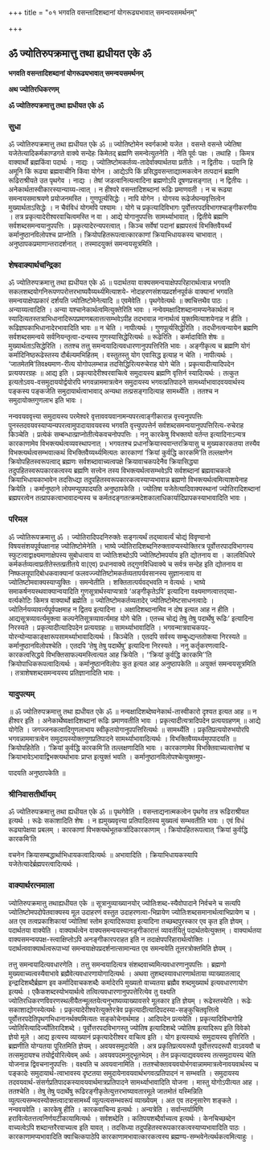 +++
title = "०१ भगवति वसन्तादिशब्दानां योगरूढ्यभावात् समन्वयसमर्थनम्"

+++


## ॐ ज्योतिरुपक्रमात्तु तथा ह्यधीयत एके ॐ

**भगवति वसन्तादिशब्दानां योगरूढ्यभावात् समन्वयसमर्थनम्**

**अथ ज्योतिरधिकरणम्**

**ॐ ज्योतिरुपक्रमात्तु तथा ह्यधीयत एके ॐ**

### **सुधा**

ॐ ज्योतिरुपक्रमात्तु तथा ह्यधीयत एके ॐ ॥ ज्योतिष्टोमेन स्वर्गकामो यजेत । वसन्ते वसन्ते ज्येतिषा यजेतेत्यादिकर्मकाण्डगते वाक्ये सन्देहः किमेतद् ब्रह्मणि समन्वेत्युतनेति । नेति पूर्वः पक्षः । तथाहि । किमत्र वाक्यार्थो ब्रह्मकिंवा पदार्थः । नाद्यः । ज्योतिष्टोमकर्तव्य-तादेर्वाक्यार्थतया प्रतीतेः । न द्वितीयः । पदानि हि अमूनि किं रूढ्या ब्रह्मवाचीनि किंवा योगेन । आद्येऽपि किं प्रसिद्धवसन्ताद्यात्मकत्वेन तत्पदानं ब्रह्मणि रूढिराश्रीयते उत पृथगेव । नाद्यः । तेषां जडत्वानित्यत्वादिना ब्रह्मणोऽपि दूषणप्रसङ्गात् । न द्वितीयः । अनेकार्थतास्वीकारस्यान्याय्य-त्वात् । न हीश्वरे वसन्तादिशब्दानां रूढिः प्रमाणवती । न च रूढ्या समन्वयसमाश्रयणे प्रयोजनमस्ति । गुणपूर्त्यसिद्धेः । नापि योगेन । योगस्य रूढेर्जघन्यवृत्तित्वेन मुख्यार्थताऽसिद्धेः । न चैवंविधं योगमपि पश्यामः । योगे च प्रकृत्यादिविभागः पूर्वोत्तरपदविभागश्चाङ्गीकरणीयः । तत्र प्रकृत्यादेरीश्वरवाचित्वमस्ति न वा । आद्ये योगानुपपत्तिः सामर्थ्याभावात् । द्वितीये ब्रह्मणि सर्वशब्दसमन्वयानुपपत्तिः । प्रकृत्यादेरन्यपरत्वात् । किञ्च सर्वेषां पदानां ब्रह्मपरत्वं विभक्तिवैयर्थ्यं कर्मानुष्ठानविलोपश्च प्राप्नोति । क्रियोपहितरूपत्वात्कारकाणां क्रियाभिधायकस्य चाभावात् । अनुष्ठापकप्रमाणान्तरादर्शनात् । तस्मादयुक्तं समन्वयसूत्रमिति ।

### **शेषवाक्यार्थचन्द्रिका**

ॐ ज्योतिरुपक्रमात्तु तथा ह्यधीयत एके ॐ ॥ पदार्थतया वाक्यसमन्वयाक्षेपपरिहारार्थत्वान्न भगवति सकलशब्दयोगनिरूपणपरोत्तरभाष्यवैय्यर्थ्यमित्याशये- नोदाहरणसंशयप्रदर्शनपूर्वकं वाक्यानां भगवति समन्वयाक्षेपप्रकारं दर्शयति ज्योतिष्टोमेनेत्यादि ॥ एवमेवेति । पृथगेवेत्यर्थः ॥ क्वचित्तथैव पाठः । अन्याय्यत्वादिति । अन्या यश्चानेकार्थत्वमित्युक्तेरिति भावः । नन्वेवमक्षादिशब्दानामप्यनेकार्थत्वं न स्यादित्यतस्तत्राभिधानादिरूपप्रमाणबलात्तत्सम्भवेऽपीह तदभावान्न नानार्थत्वं युक्तमित्याशयेनाह न हीति । रूढिज्ञपकाभिधानादेरभावादिति भावः ॥ न चेति । नापीत्यर्थः । गुणपूर्त्यसिद्धेरिति । तदधीनत्वन्यायेन ब्रह्मणि सर्वशब्दसमन्वये सर्वनियन्तृत्वा-दन्यस्य गुणस्यासिद्धेरित्यर्थः ॥ रूढेरिति । कर्मादाविति शेषः ॥ मुख्यार्थताऽसिद्धेरिति । ततश्च तत्तु समन्वयादित्यवधारणानुपपत्तिरिति भावः । अङ्गीकृत्य च ब्रह्मणि योगं कर्मादिनिष्ठरूढेस्तस्य दौर्बल्यमभिहितम् । वस्तुतस्तु योग एवासिद्ध इत्याह न चेति । नापीत्यर्थः । ‘जातमेतमि’तिवक्ष्यमाण-रीत्य योगोपलम्भान्न तदसिद्धिरित्यरुचेराह योगे चेति । प्रकृत्यादीत्यादिपदेन प्रत्ययपरग्रहः ॥ आद्य इति । प्रकृत्यादेरीश्वरवाचित्वे समुदायस्य ब्रह्मणि वृत्तिर्न स्यादित्यर्थः । तत्कुत इत्यतोऽवय-वसमुदाययोर्द्वयोरपि भगवन्नाममात्रत्वेन समुदायस्य भगवत्प्रतिपादने सामर्थ्याभावादवयवार्थस्य पङ्कस्य पङ्कजेति समुदायार्थत्वाभावाद् अन्यथा तत्प्रसङ्गादित्याह सामर्थ्येति । ततश्च न समुदायोक्तगुणलाभ इति भावः ।

नन्ववयववृत्त्या समुदायस्य परमेश्वरे वृत्ताववयवानामन्यपरत्वाङ्गीकारान्न वृत्त्यनुपपत्तिः पुनस्तदवयवस्याप्यन्यपरत्वामुपादायावयवस्य भगवति वृत्त्युपपत्तेर्न सर्वशब्दसमन्वयानुपपत्तिरित्य-रुचेराह किञ्चेति । प्रत्येकं सम्बन्धात्प्राप्नोतीत्येकवचनोपपत्तिः । ननु कारकेषु विभक्तयो वर्तन्त इत्यादिनाऽन्यत्र कारकाणामेव विभक्त्यर्थत्वव्यवस्थापनात् । भगवतश्च प्रधानक्रियास्ववान्तरक्रियासु च मुख्यकारकतया तस्यैव विभक्त्यर्थत्वसम्भवात्कथं विभक्तिवैय्यर्थ्यमित्यतः कारकाणां ‘क्रियां कुर्वद्धि कारकमि’ति तल्लक्षणेन क्रियोपहितस्वरूपत्वाद् ब्रह्मणः सर्वशब्दावाच्यत्वपक्षे क्रियावाचकपदेनैव क्रियासिद्ध्या तदुपहितस्वरूपकारकत्वस्य ब्रह्मणि सत्त्वेन तस्य विभक्त्यर्थत्वसम्भवेऽपि सर्वशब्दानां ब्रह्मवाचकत्वे क्रियाभिधायकाभावेन तदसिध्द्या तदुपहितस्वरूपकारकत्वस्याप्यभावान्न ब्रह्मणो विभक्त्यर्थत्वमित्याशयेनाह क्रियेति । कर्मानुष्ठाने लोपमप्युपपादयति अनुष्ठापकेति । ज्योतिषा यजेतेत्यादिवाक्यस्थानां ज्योतिरादिशब्दानां ब्रह्मपरत्वेन तत्प्रापकत्वाभावादन्यस्य च कर्मतदङ्गतत्क्रमदेशकालाधिकार्यादिप्रापकस्याभावादिति भावः ।

### **परिमल**

ॐ ज्योतिरूपक्रमात्तु ॐ । ज्योतिरादिपदनिरुक्तेः सङ्गत्यर्थं तद्य्वावर्त्यं चोद्यं विवृण्वानो विषयसंशयपूर्वपक्षानाह ज्योतिष्टोमेनेति । भाष्ये ज्योतिरादिशब्दनिरुक्तावप्यस्योक्तिरत्र पूर्वोत्तरपादविभागस्य स्फुटत्वाद्वाक्ष्यमाणाक्षेपस्य सुबोधत्वाय वा ज्योतिःशब्दोऽपि ज्योतिष्टोमपर्याय इति द्योतनाय वा । कालविधिपरे कर्मकर्तव्यत्वाप्रतीतेस्तत्प्रतीतये वा(एव) प्रधानवाक्ये तद्गुणविधिवाक्ये च सर्वत्र सन्देह इति द्योतनाय वा निष्फलयूपादिबोधकवाक्यानां फलवज्ज्योतिष्टोमकर्तव्यतापर्यवसानस्य सुज्ञानत्वाय वा ज्योतिष्टोमवाक्यस्याप्युक्तिः । समन्वेतीति । शक्तितात्पर्यवद्भवति न वेत्यर्थः । भाष्ये समाकर्षनयस्थवाक्यान्वयादिति गुणसूत्रार्थस्याप्यत्राग्रे ‘अङ्गीकृतेऽपि’ इत्यादिना वक्ष्यमाणत्वात्तद्य्वा- वर्त्यकोटिः किमत्र वाक्यार्थो ब्रह्मेति ॥ ज्योतिष्टोमकर्तव्यतादेर् ज्योतिष्टोमेष्टसाधनत्वादेः । ज्योतिर्नयव्यावर्त्यपूर्वपक्षमाह न द्वितय इत्यादिना । अक्षादिशब्दानामिव न दोष इत्यत आह न हीति । आद्यसूत्रव्यावर्त्यमुक्त्वा कल्पनेतिसूत्रव्यावर्त्यमाह योगे चेति । एतच्च चोद्यं तेषु तेषु पदार्थेषु रूढिः’ इत्यादिना निरस्यते । प्रकृत्यादीत्यादिपदेन प्रत्ययग्रहः ॥ सामर्थ्याभावादिति । भगवन्मात्रवाचकपद-योरन्योन्याकाङ्क्षारूपसामर्थ्याभावादित्यर्थः । किञ्चेति । एतदपि सर्वस्य सम्बुध्द्यन्ततोक्त्या निरस्यते ॥ कर्मानुष्ठानविलोपश्चेति । एतदपि ‘तेषु तेषु पदार्थेषु’ इत्यादिना निरस्यते । ननु कर्तृकरणत्वादि-कारकत्वसिद्धये विभक्तिसाफल्यमस्त्वित्यत आह क्रियेति । ‘‘क्रियां कुर्वद्धि कारकमि’’ति क्रियोपाधिकरूपत्वादित्यर्थः । कर्मानुष्ठानविलोपः कुत इत्यत आह अनुष्ठापकेति ॥ अयुक्तं समन्वयसूत्रमिति । तत्राशेषशब्दसमन्वयस्य प्रतिज्ञानादिति भावः ।

### **यादुपत्यम्**

॥ ॐ ज्योतिरुपक्रमात्तु तथा ह्यधीयत एके ॐ ॥ नन्वक्षादिशब्देष्वनेकार्थ-तास्वीकारो दृश्यत इत्यत आह ॥ न हीश्वर इति । अनेकार्थेष्वक्षादिशब्दानां रूढिः प्रमाणवतीति भावः । प्रकृत्यादीत्यत्रादिपदेन प्रत्ययग्रहणम् ॥ आद्ये योगेति । जगज्जनकत्वादिगुणलाभाय स्वीकृतयोगानुपपत्तिरित्यर्थः ॥ सामर्थ्येति । प्रकृतिप्रत्ययोरुभयोरपि भगवन्नाममात्रत्वेन समुदायस्योक्तगुणप्रतिपादने सामर्थ्याभावादित्यर्थः । विभक्तिवैय्यर्थ्यमुपपादयति ॥ क्रियोपहितेति । ‘क्रियां कुर्वद्धि कारकमि’ति तल्लक्षणादिति भावः । कारकाणामेव विभक्तिवाच्यत्वात्तेषां च क्रियाभावेऽभावाद्विभक्त्यर्थाभावः प्राप्त इत्युक्तं भवति । कर्मानुष्ठानविलोपश्चेत्युक्तमुप-

पादयति अनुष्ठापकेति ॥

### **श्रीनिवासतीर्थीयम्**

ॐ ज्योतिरुपक्रमात्तु तथा ह्यधीयत एके ॐ ॥ पृथगेवेति । वसन्ताद्यनात्मकत्वेन पृथगेव तत्र रूढिराश्रीयत इत्यर्थः । रूढेः सकाशादिति शेषः । न ह्यमुख्यवृत्त्या प्रतिपादितस्य मुख्यत्वं सम्भवतीति भावः । एवं विधं रूढ्यापेक्षया प्रबलम् । कारकाणां विभक्त्यर्थभूतकर्त्रादिकारकाणाम् । क्रियोपहितरूपत्वात् ‘क्रियां कुर्वद्धि कारकमि’ति

वचनेन क्रियासम्बद्धार्थाभिधायकत्वादित्यर्थः ॥ अभावादिति । क्रियाभिधायकस्यापि यजेतेत्यादेर्ब्रह्मपरत्वादित्यर्थः ।

### **वाक्यार्थरत्नमाला**

ज्योतिरुपक्रमात्तु तथाह्यधीयत एके ॥ सूत्रानुव्याख्यानयोर् ज्योतिःशब्द-स्यैवोपादाने निर्वचने च सत्यपि ज्योतिष्टोमपदोपेतवाक्यस्य मूल उदाहरणं वस्तुत उदाहरणत्वा-भिप्रायेण ज्योतिःशब्दसमानार्थत्वाभिप्रायेण च । अत एव तत्वप्रकाशिकायां ज्योतिषां स्तोम इत्यादिरूपावा इत्यादिना तच्छब्दपुरस्कार एव कृत इति ज्ञेयम् । पदार्थतया वाक्येति । वाक्यार्थत्वेन वाक्यसमन्वयस्यानङ्गीकारात्तं व्यावर्तयितुं पदार्थतयेत्युक्तम् । वाक्यार्थतया वाक्यसमन्वयपक्ष-स्त्वाक्षिप्तोऽपि अनङ्गीकारपराहत इति न तदाक्षेपपरिहारार्थत्वोक्तिः । पदार्थत्ववाक्यार्थत्वरूपाभ्यां समन्वयाक्षेपप्रदर्शनात्सामान्यत एव समन्वयेति तूत्तरत्रोक्तमिति ज्ञेयम् ।

तत्तु समन्वयादित्यवधारणेति । तत्तु समन्वयादित्यत्र संशब्दवाच्यमित्यवधारणानुपपत्तिः । ब्रह्मणो मुख्यवाच्यत्वस्यैवाभावे ब्रह्मैवेत्यवधारणायोगादित्यर्थः । अथवा तुशब्दस्यावधारणार्थताया व्याख्यातत्वाद् इन्द्रादिशब्दैर्ब्रह्मण इव कर्मादिवाचकशब्दैः कर्मादेरपि मुख्यतो वाच्यतया ब्रह्मैव शब्दमुख्यार्थ इत्यवधारणायोग इत्यर्थः । एकैकशब्दस्योभयार्थत्वे तत्वित्यवधारणानुपपत्तेरित्येव तु वक्ष्यति ज्योतिरधिकरणविवरणस्थलीयैतन्मूलतयेत्यनुभाष्यव्याख्यावसरे मूलकार इति ज्ञेयम् । रूढेस्तस्येति । रूढेः सकाशाद्योगस्येत्यर्थः । प्रकृत्यादेरीश्वरेत्युक्तेरत्रेव प्रकृत्यादीत्यादिपदस्या-सङ्कुचितवृत्तित्वे पूर्वोत्तरपदेतिपृथगभिधानानर्थक्यमित्यतः सङ्कोचेनार्थमाह । आदिपदेन प्रत्ययेति । प्रकृत्यादिविभागोहि ज्योतिरित्यादिर्ज्योतिरादिशब्दे । पूर्वोत्तरपदविभागस्तु ज्योतिष इत्यादिशब्दे ज्योतिष इत्यादिरूप इति विवेको ज्ञेयो मूले । आद्य इत्यस्य व्याख्यानं प्रकृत्यादेरीश्वर वाचित्व इति । योग इत्यस्यार्थः समुदायस्य वृत्तिरिति । ब्रह्मणीति योग्यतया पूरितमिति ज्ञेयम् । अवयवसमुदायेति । अत्र प्रकृतिप्रत्ययरूपौ पूर्वोत्तरपदरूपौ वाऽवयवौ च तत्समुदायश्च तयोर्द्वयोरित्येवम् अर्थः । अवयवपदमनुद्भूतभेदम् । तेन प्रकृत्याद्यवयवस्य तत्समुदायस्य चेति योजनान्न द्विवचनानुपपत्तिः । वक्ष्यति च अवयवानामिति । ततश्चोक्तावयवयोर्भगवान्नाममात्रत्वेनावयवार्थस्य च पङ्कादेः समुदायार्थ-त्वाभावस्य दृष्टतया समुदायेनावयवार्थभगवत्प्रतिपादनं न सम्भवति । समुदायस्य तदवयवार्थ-संसर्गप्रतिपादकस्यावयवार्थमात्रप्रतिपादने सामर्थ्याभावादिति योजना । मास्तु योगोऽपीत्यत आह । ततश्चेति । तेषु तेषु पदार्थेषु रूढिरङ्गीकृतेत्युत्तरभाष्यावतारमूले जातमोतं यस्मिन्निति व्युत्पत्यसम्भवस्योक्तत्वादत्रासामर्थ्यं व्युत्पत्यसम्भवरूपं व्याख्येयम् । अत एव तदनुसारेण शङ्कते । नन्ववयवेति । कारकेषु हीति । कारकवाचिन्य इत्यर्थः । अन्यत्रेति । सर्वान्तर्यामिणि हरावित्येतत्तत्वनिर्णयटीकायामित्यर्थः । सर्वशब्देति । कतिपयशब्दैर्वाच्यत्व इत्यर्थः । केनचिच्छब्देन वाच्यत्वेऽपि शब्दान्तरैरवाच्यत्व इति यावत् । तदसिध्या तदुपहितस्वरूपकारकत्वस्याप्यभावादिति पाठः । कारकाणामप्यभावादिति क्वाचित्कपाठेपि कारकाणामभावात्कारकत्वस्य ब्रह्मण्य-सम्भवेनेत्यर्थकत्वमित्याहुः ।

  


